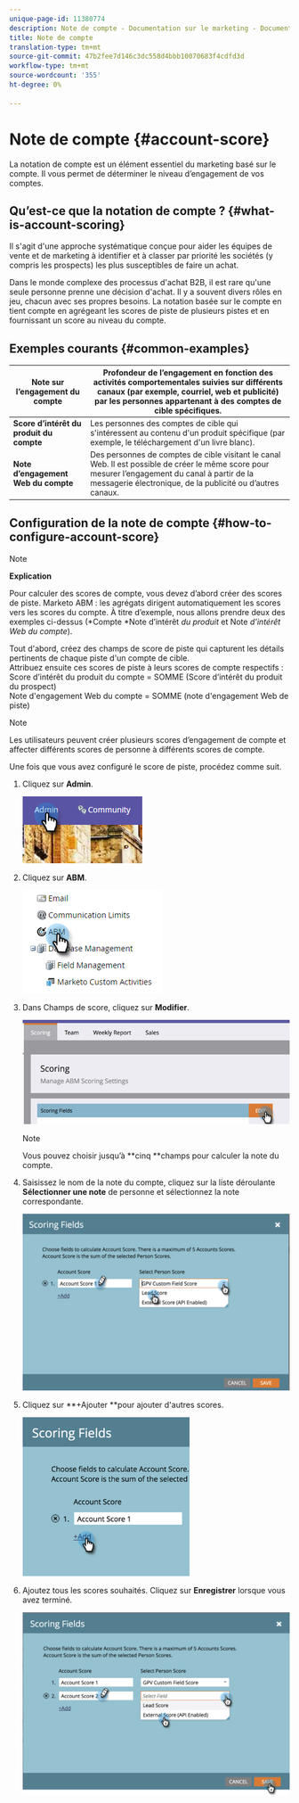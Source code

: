 ```yaml
---
unique-page-id: 11380774
description: Note de compte - Documentation sur le marketing - Documentation du produit
title: Note de compte
translation-type: tm+mt
source-git-commit: 47b2fee7d146c3dc558d4bbb10070683f4cdfd3d
workflow-type: tm+mt
source-wordcount: '355'
ht-degree: 0%

---
```



# Note de compte {#account-score}

La notation de compte est un élément essentiel du marketing basé sur le compte. Il vous permet de déterminer le niveau d’engagement de vos comptes.

## Qu’est-ce que la notation de compte ? {#what-is-account-scoring}

Il s&#39;agit d&#39;une approche systématique conçue pour aider les équipes de vente et de marketing à identifier et à classer par priorité les sociétés (y compris les prospects) les plus susceptibles de faire un achat.

Dans le monde complexe des processus d&#39;achat B2B, il est rare qu&#39;une seule personne prenne une décision d&#39;achat. Il y a souvent divers rôles en jeu, chacun avec ses propres besoins. La notation basée sur le compte en tient compte en agrégeant les scores de piste de plusieurs pistes et en fournissant un score au niveau du compte.

## Exemples courants {#common-examples}

| **Note sur l’engagement du compte** | Profondeur de l’engagement en fonction des activités comportementales suivies sur différents canaux (par exemple, courriel, web et publicité) par les personnes appartenant à des comptes de cible spécifiques. |
|---|---|
| **Score d’intérêt du produit du compte** | Les personnes des comptes de cible qui s&#39;intéressent au contenu d&#39;un produit spécifique (par exemple, le téléchargement d&#39;un livre blanc). |
| **Note d’engagement Web du compte** | Des personnes de comptes de cible visitant le canal Web. Il est possible de créer le même score pour mesurer l’engagement du canal à partir de la messagerie électronique, de la publicité ou d’autres canaux. |

## Configuration de la note de compte {#how-to-configure-account-score}

>[!NOTE]
>
>**Explication**
>
>Pour calculer des scores de compte, vous devez d’abord créer des scores de piste. Marketo ABM : les agrégats dirigent automatiquement les scores vers les scores du compte. À titre d’exemple, nous allons prendre deux des exemples ci-dessus (*Compte *Note d’intérêt *du produit* et Note *d’intérêt Web du compte*).
>
>Tout d&#39;abord, créez des champs de score de piste qui capturent les détails pertinents de chaque piste d&#39;un compte de cible.\
>Attribuez ensuite ces scores de piste à leurs scores de compte respectifs :\
>Score d’intérêt du produit du compte = SOMME (Score d’intérêt du produit du prospect)\
>Note d&#39;engagement Web du compte = SOMME (note d&#39;engagement Web de piste)

>[!NOTE]
>
>Les utilisateurs peuvent créer plusieurs scores d’engagement de compte et affecter différents scores de personne à différents scores de compte.

Une fois que vous avez configuré le score de piste, procédez comme suit.

1. Cliquez sur **Admin**.

   ![](assets/one-1.png)

1. Cliquez sur **ABM**.

   ![](assets/two-1.png)

1. Dans Champs de score, cliquez sur **Modifier**.

   ![](assets/three-1.png)

   >[!NOTE]
   >
   >Vous pouvez choisir jusqu’à **cinq **champs pour calculer la note du compte.

1. Saisissez le nom de la note du compte, cliquez sur la liste déroulante **Sélectionner une note** de personne et sélectionnez la note correspondante.

   ![](assets/four.png)

1. Cliquez sur **+Ajouter **pour ajouter d&#39;autres scores.

   ![](assets/five.png)

1. Ajoutez tous les scores souhaités. Cliquez sur **Enregistrer** lorsque vous avez terminé.

   ![](assets/six.png)

